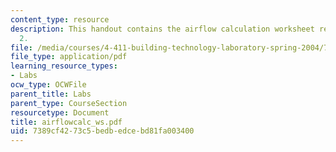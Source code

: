 ```yaml
---
content_type: resource
description: This handout contains the airflow calculation worksheet related to Lab
  2.
file: /media/courses/4-411-building-technology-laboratory-spring-2004/7389cf4273c5bedbedcebd81fa003400_airflowcalc_ws.pdf
file_type: application/pdf
learning_resource_types:
- Labs
ocw_type: OCWFile
parent_title: Labs
parent_type: CourseSection
resourcetype: Document
title: airflowcalc_ws.pdf
uid: 7389cf42-73c5-bedb-edce-bd81fa003400
---
```

